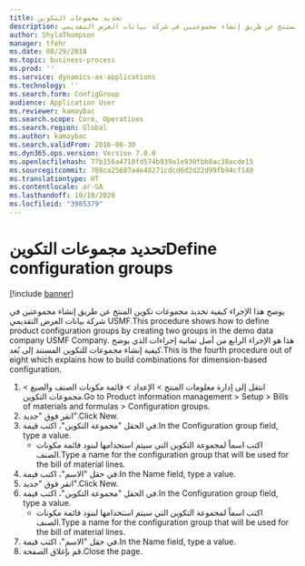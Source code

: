 ```yaml
---
title: تحديد مجموعات التكوين
description: يوضح هذا الإجراء كيفية تحديد مجموعات تكوين المنتج عن طريق إنشاء مجموعتين في شركة بيانات العرض التقديمي USMF.
author: ShylaThompson
manager: tfehr
ms.date: 08/29/2018
ms.topic: business-process
ms.prod: ''
ms.service: dynamics-ax-applications
ms.technology: ''
ms.search.form: ConfigGroup
audience: Application User
ms.reviewer: kamaybac
ms.search.scope: Core, Operations
ms.search.region: Global
ms.author: kamaybac
ms.search.validFrom: 2016-06-30
ms.dyn365.ops.version: Version 7.0.0
ms.openlocfilehash: 77b156a4710fd574b939a1e930fbb8ac38acde15
ms.sourcegitcommit: 708ca25687a4e48271cdcd6d2d22d99fb94cf140
ms.translationtype: HT
ms.contentlocale: ar-SA
ms.lasthandoff: 10/10/2020
ms.locfileid: "3985379"
---
```

# <a name="define-configuration-groups"></a><span data-ttu-id="1079a-103">تحديد مجموعات التكوين</span><span class="sxs-lookup"><span data-stu-id="1079a-103">Define configuration groups</span></span>

[!include [banner](../../includes/banner.md)]

<span data-ttu-id="1079a-104">يوضح هذا الإجراء كيفية تحديد مجموعات تكوين المنتج عن طريق إنشاء مجموعتين في شركة بيانات العرض التقديمي USMF.</span><span class="sxs-lookup"><span data-stu-id="1079a-104">This procedure shows how to define product configuration groups by creating two groups in the demo data company USMF Company.</span></span> <span data-ttu-id="1079a-105">هذا هو الإجراء الرابع من أصل ثمانية إجراءات الذي يوضح كيفية إنشاء مجموعات للتكوين المستند إلى بُعد.</span><span class="sxs-lookup"><span data-stu-id="1079a-105">This is the fourth procedure out of eight which explains how to build combinations for dimension-based configuration.</span></span>

1. <span data-ttu-id="1079a-106">انتقل إلى إدارة معلومات المنتج > الإعداد > قائمة مكونات الصنف والصيغ > مجموعات التكوين.</span><span class="sxs-lookup"><span data-stu-id="1079a-106">Go to Product information management > Setup > Bills of materials and formulas > Configuration groups.</span></span>
2. <span data-ttu-id="1079a-107">انقر فوق "جديد".</span><span class="sxs-lookup"><span data-stu-id="1079a-107">Click New.</span></span>
3. <span data-ttu-id="1079a-108">في الحقل "مجموعة التكوين"، اكتب قيمة.</span><span class="sxs-lookup"><span data-stu-id="1079a-108">In the Configuration group field, type a value.</span></span>
    * <span data-ttu-id="1079a-109">اكتب اسماً لمجموعة التكوين التي سيتم استخدامها لبنود قائمة مكونات الصنف.</span><span class="sxs-lookup"><span data-stu-id="1079a-109">Type a name for the configuration group that will be used for the bill of material lines.</span></span>  
4. <span data-ttu-id="1079a-110">في حقل "الاسم"، اكتب قيمة.</span><span class="sxs-lookup"><span data-stu-id="1079a-110">In the Name field, type a value.</span></span>
5. <span data-ttu-id="1079a-111">انقر فوق "جديد".</span><span class="sxs-lookup"><span data-stu-id="1079a-111">Click New.</span></span>
6. <span data-ttu-id="1079a-112">في الحقل "مجموعة التكوين"، اكتب قيمة.</span><span class="sxs-lookup"><span data-stu-id="1079a-112">In the Configuration group field, type a value.</span></span>
    * <span data-ttu-id="1079a-113">اكتب اسماً لمجموعة التكوين التي سيتم استخدامها لبنود قائمة مكونات الصنف.</span><span class="sxs-lookup"><span data-stu-id="1079a-113">Type a name for the configuration group that will be used for the bill of material lines.</span></span>  
7. <span data-ttu-id="1079a-114">في حقل "الاسم"، اكتب قيمة.</span><span class="sxs-lookup"><span data-stu-id="1079a-114">In the Name field, type a value.</span></span>
8. <span data-ttu-id="1079a-115">قم بإغلاق الصفحة.</span><span class="sxs-lookup"><span data-stu-id="1079a-115">Close the page.</span></span>


